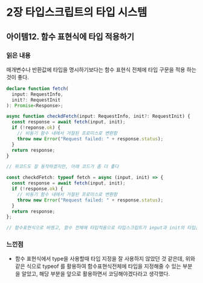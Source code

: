 # 2장 타입스크립트의 타입 시스템

## 아이템12. 함수 표현식에 타입 적용하기

### 읽은 내용

매개변수나 반환값에 타입을 명시하기보다는 함수 표현식 전체에 타입 구문을 적용 하는 것이 좋다.

```ts
declare function fetch(
  input: RequestInfo,
  init?: RequestInit
): Promise<Response>;

async function checkdFetch(input: RequestInfo, init?: RequestInit) {
  const response = await fetch(input, init);
  if (!reponse.ok) {
    // 비동기 함수 내에서 거절된 프로미스로 변환함
    throw new Error("Request failed: " + response.status);
  }
  return response;
}

// 위코드도 잘 동작하겠지만, 아래 코드가 좀 더 좋다

const checkdFetch: typeof fetch = async (input, init) => {
  const response = await fetch(input, init);
  if (!response.ok) {
    // 비동기 함수 내에서 거절된 프로미스로 변환함
    throw new Error("Request failed: " + response.status);
  }
  return response;
};

// 함수표현식으로 바꿨고, 함수 전체에 타입적용으로 타입스크립트가 input과 init의 타입을 추론할수있게함
```

### 느낀점

- 함수 표현식에서 type을 사용할때 타입 지정을 잘 사용하지 않았던 것 같은데, 위와같은 식으로 typeof 를 활용하여 함수표현식전체에 타입을 지정해줄 수 있는 부분을 알았고, 해당 부분을 앞으로 활용하면서 코딩해야겠다라고 생각했다.

